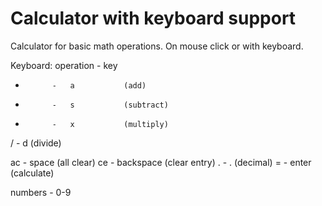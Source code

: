 # Calculator with keyboard support

Calculator for basic math operations.
On mouse click or with keyboard.
 
Keyboard:
operation   -   key
+           -   a           (add)
-           -   s           (subtract)   
*           -   x           (multiply)
/           -   d           (divide)

ac          -   space       (all clear)
ce          -   backspace   (clear entry)
.           -   .           (decimal)
=           -   enter       (calculate)

numbers     -   0-9



